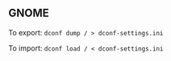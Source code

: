 ## GNOME

To export: `dconf dump / > dconf-settings.ini`

To import: `dconf load / < dconf-settings.ini`


